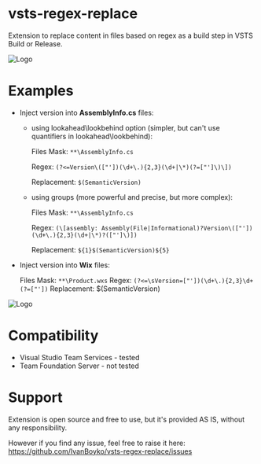 # vsts-regex-replace

Extension to replace content in files based on regex as a build step in VSTS Build or Release.

![Logo](https://raw.githubusercontent.com/IvanBoyko/vsts-regex-replace/master/images/icon_64.png)


# Examples

- Inject version into **AssemblyInfo.cs** files:

	- using lookahead\lookbehind option (simpler, but can't use quantifiers in lookahead\lookbehind):
	
		Files Mask: `**\AssemblyInfo.cs`
		
		Regex: `(?<=Version\(["'])(\d+\.){2,3}(\d+|\*)(?=["']\)\])`
		
		Replacement: `$(SemanticVersion)`

	- using groups (more powerful and precise, but more complex):
	
		Files Mask: `**\AssemblyInfo.cs`
		
		Regex: `(\[assembly: Assembly(File|Informational)?Version\(["'])(\d+\.){2,3}(\d+|\*)?(["']\)])`
		
		Replacement: `${1}$(SemanticVersion)${5}`


- Inject version into **Wix** files:

	Files Mask: `**\Product.wxs`
	Regex: `(?<=\sVersion=["'])(\d+\.){2,3}\d+(?=["'])`
	Replacement: $(SemanticVersion)


![Logo](https://raw.githubusercontent.com/IvanBoyko/vsts-regex-replace/master/images/screenshot_example_1.png)


# Compatibility

* Visual Studio Team Services - tested
* Team Foundation Server - not tested


# Support

Extension is open source and free to use, but it's provided AS IS, without any responsibility.

However if you find any issue, feel free to raise it here:
https://github.com/IvanBoyko/vsts-regex-replace/issues
